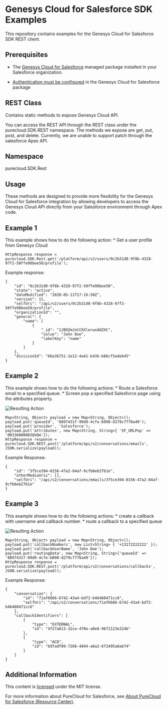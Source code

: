# Genesys Cloud for Salesforce SDK Examples
This repository contains examples for the Genesys Cloud for Salesforce SDK REST client.

## Prerequisites

* The [Genesys Cloud for Salesforce](https://appexchange.salesforce.com/appxListingDetail?listingId=a0N30000000pvMdEAI) managed package installed in your Salesforce organization.

* [Authentication must be configured](https://help.mypurecloud.com/articles/configure-authentication/) in the Genesys Cloud for Salesforce package 

## REST Class

Contains static methods to expose Genesys Cloud API.

You can access the REST API through the REST class under the purecloud.SDK.REST namespace. The methods we expose are get, put, post, and delete. Currently, we are unable to support patch through the salesforce Apex API.

## Namespace

purecloud.SDK.Rest

## Usage

These methods are designed to provide more flexibility for the Genesys Cloud for Salesforce integration by allowing developers to access the Genesys Cloud API directly from your Salesforce environment through Apex code.

## Example 1

This example shows how to do the following action:
    * Get a user profile from Genesys Cloud

    HttpResponse response = purecloud.SDK.Rest.get('/platform/api/v2/users/0c2b31d0-9f8b-4328-97f2-50ffe98bee50/profile');

Example response:

    {
        "id": "0c2b31d0-9f8b-4328-97f2-50ffe98bee50",
        "state": "active",
        "dateModified": "2020-05-11T17:16:50Z",
        "version": 11,
        "selfUri": "/api/v2/users/0c2b31d0-9f8b-4328-97f2-50ffe98bee50/profile",
        "organizationId": "",
        "general": {
            "name": [
                {
                    "_id": "1JB9ZmJnCCKXlerwxAOZXC",
                    "value": "John Doe",
                    "labelKey": "name"
                }
            ]
        },
        "divisionId": "66a36751-2e12-4a41-b436-b86cf5edeb45"
    }

## Example 2

This example shows how to do the following actions:
    * Route a Salesforce email to a specified queue.
    * Screen pop a specified Salesforce page using the attributes property.

![Resulting Action](/assets/images/email-example.png)

    Map<String, Object> payload = new Map<String, Object>();
    payload.put('queueId', '8897431f-99d9-4cfe-b098-d279c7776a49');
    payload.put('provider', 'Salesforce');
    payload.put('attributes', new Map<String, String>{ 'SF_URLPop' => '00336000003QVQm'}); 
    HttpResponse response = purecloud.SDK.REST.post('/platform/api/v2/conversations/emails', JSON.serialize(payload));

Example Response:

    {
        "id": "3f5ce394-0156-47a2-84af-9cfb6eb27b1e",
        "otherMediaUris": [],
        "selfUri": "/api/v2/conversations/emails/3f5ce394-0156-47a2-84af-9cfb6eb27b1e"
    }

## Example 3

This example shows how to do the following actions:
    * create a callback with username and callback number.
    * route a callback to a specified queue

![Resulting Action](/assets/images/callback-example.png)

    Map<String, Object> payload = new Map<String, Object>();
    payload.put('callbackNumbers', new List<String> { '+13172222222' });
    payload.put('callbackUserName', 'John Doe');
    payload.put('routingData', new Map<String, String>{'queueId' => '8897431f-99d9-4cfe-b098-d279c7776a49'});
    HttpResponse response = purecloud.SDK.REST.post('/platform/api/v2/conversations/callbacks', JSON.serialize(payload));

Example Response:

    {
        "conversation": {
            "id": "71af6666-6742-43a4-bdf2-b46460471cc6",
            "selfUri": "/api/v2/conversations/71af6666-6742-43a4-bdf2-b46460471cc6"
        },
        "callbackIdentifiers": [
            {
                "type": "EXTERNAL",
                "id": "4f27a813-32ce-470e-a0e8-9672123e324b"
            },
            {
                "type": "ACD",
                "id": "b97adf09-7266-4844-a6a2-6f2495a6ab74"
            }
        ]
    }

## Additional Information

This content is [licensed](LICENSE) under the MIT license.

For more information about PureCloud for Salesforce, see [About PureCloud for Salesforce (Resource Center)](https://help.mypurecloud.com/?p=65221).